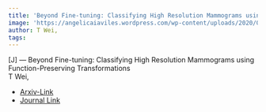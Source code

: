 ```yaml
---  
title: 'Beyond Fine-tuning: Classifying High Resolution Mammograms using Function-Preserving Transformations'  
image: 'https://angelicaiaviles.wordpress.com/wp-content/uploads/2020/05/mammography-3.png'  
author: T Wei,  
tags:   
---  
```

  
[J] — Beyond Fine-tuning: Classifying High Resolution Mammograms using Function-Preserving Transformations  
T Wei,  
  
- [Arxiv-Link ](https://arxiv.org/pdf/2101.07945.pdf)
- [Journal Link](https://www.sciencedirect.com/science/article/pii/S1361841522002468)  
        
